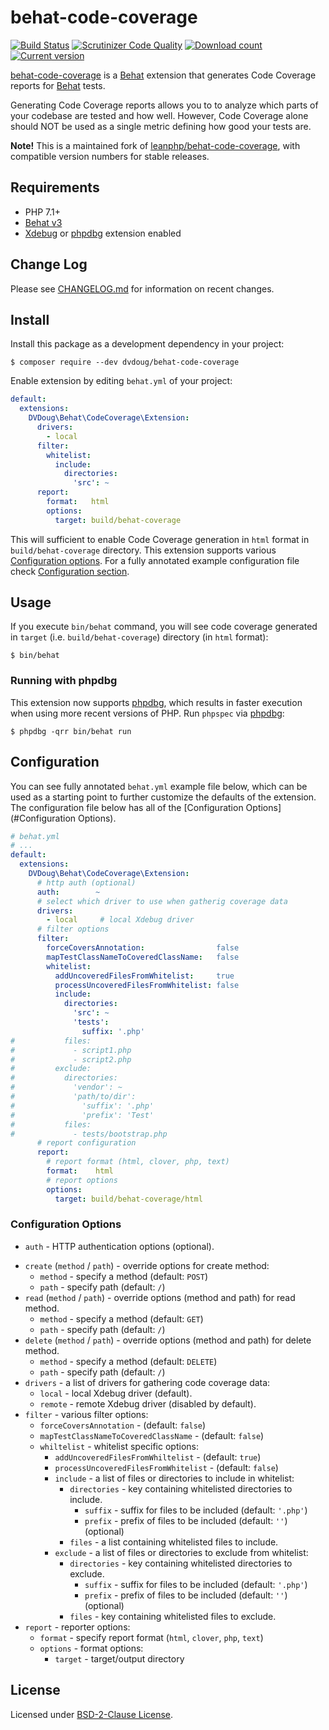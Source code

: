 behat-code-coverage
===================
[![Build Status](https://dev.azure.com/github0636/behat-code-coverage/_apis/build/status/dvdoug.behat-code-coverage?branchName=master)](https://dev.azure.com/github0636/behat-code-coverage/_build/latest?definitionId=1&branchName=master)
[![Scrutinizer Code Quality](https://scrutinizer-ci.com/g/dvdoug/behat-code-coverage/badges/quality-score.png?b=master)](https://scrutinizer-ci.com/g/dvdoug/behat-code-coverage/?branch=master)
[![Download count](https://img.shields.io/packagist/dt/dvdoug/behat-code-coverage.svg)](https://packagist.org/packages/dvdoug/behat-code-coverage)
[![Current version](https://img.shields.io/packagist/v/dvdoug/behat-code-coverage.svg)](https://packagist.org/packages/dvdoug/behat-code-coverage)

[behat-code-coverage][0] is a [Behat][3] extension that generates Code
Coverage reports for [Behat][3] tests.

Generating Code Coverage reports allows you to to analyze which parts of your
codebase are tested and how well. However, Code Coverage alone should NOT be
used as a single metric defining how good your tests are.

**Note!** This is a maintained fork of [leanphp/behat-code-coverage][1],
with compatible version numbers for stable releases.

## Requirements

- PHP 7.1+
- [Behat v3][3]
- [Xdebug][5] or [phpdbg][6] extension enabled

## Change Log

Please see [CHANGELOG.md](CHANGELOG.md) for information on recent changes.

## Install

Install this package as a development dependency in your project:

    $ composer require --dev dvdoug/behat-code-coverage

Enable extension by editing `behat.yml` of your project:

``` yaml
default:
  extensions:
    DVDoug\Behat\CodeCoverage\Extension:
      drivers:
        - local
      filter:
        whitelist:
          include:
            directories:
              'src': ~
      report:
        format:   html
        options:
          target: build/behat-coverage
```

This will sufficient to enable Code Coverage generation in `html` format in
`build/behat-coverage` directory. This extension supports various
[Configuration options](#configuration-options). For a fully annotated example
configuration file check [Configuration section](#configuration).

## Usage

If you execute `bin/behat` command, you will see code coverage generated in
`target` (i.e. `build/behat-coverage`) directory (in `html` format):

    $ bin/behat

### Running with phpdbg

This extension now supports [phpdbg][6], which results in faster execution when
using more recent versions of PHP. Run `phpspec` via [phpdbg][6]:

    $ phpdbg -qrr bin/behat run

## Configuration

You can see fully annotated `behat.yml` example file below, which can be used
as a starting point to further customize the defaults of the extension. The
configuration file below has all of the [Configuration Options](#Configuration
Options).

```yaml
# behat.yml
# ...
default:
  extensions:
    DVDoug\Behat\CodeCoverage\Extension:
      # http auth (optional)
      auth:        ~
      # select which driver to use when gatherig coverage data
      drivers:
        - local     # local Xdebug driver
      # filter options
      filter:
        forceCoversAnnotation:                false
        mapTestClassNameToCoveredClassName:   false
        whitelist:
          addUncoveredFilesFromWhitelist:     true
          processUncoveredFilesFromWhitelist: false
          include:
            directories:
              'src': ~
              'tests':
                suffix: '.php'
#           files:
#             - script1.php
#             - script2.php
#         exclude:
#           directories:
#             'vendor': ~
#             'path/to/dir':
#               'suffix': '.php'
#               'prefix': 'Test'
#           files:
#             - tests/bootstrap.php
      # report configuration
      report:
        # report format (html, clover, php, text)
        format:    html
        # report options
        options:
          target: build/behat-coverage/html
```

### Configuration Options

* `auth` - HTTP authentication options (optional).
- `create` (`method` / `path`) - override options for create method:
    - `method` - specify a method (default: `POST`)
    - `path` - specify path (default: `/`)
- `read` (`method` / `path`) - override options (method and path) for read
  method.
    - `method` - specify a method (default: `GET`)
    - `path` - specify path (default: `/`)
- `delete` (`method` / `path`) - override options (method and path) for delete
  method.
    - `method` - specify a method (default: `DELETE`)
    - `path` - specify path (default: `/`)
- `drivers` - a list of drivers for gathering code coverage data:
    - `local` - local Xdebug driver (default).
    - `remote` - remote Xdebug driver (disabled by default).
- `filter` - various filter options:
    - `forceCoversAnnotation` - (default: `false`)
    - `mapTestClassNameToCoveredClassName` - (default: `false`)
    - `whiltelist` - whitelist specific options:
        - `addUncoveredFilesFromWhiltelist` - (default: `true`)
        - `processUncoveredFilesFromWhitelist` - (default: `false`)
        - `include` - a list of files or directories to include in whitelist:
            - `directories` - key containing whitelisted directories to include.
                - `suffix` - suffix for files to be included (default: `'.php'`)
                - `prefix` - prefix of files to be included (default: `''`)
                  (optional)
            - `files` - a list containing whitelisted files to include.
        - `exclude` - a list of files or directories to exclude from whitelist:
            - `directories` - key containing whitelisted directories to exclude.
                - `suffix` - suffix for files to be included (default: `'.php'`)
                - `prefix` - prefix of files to be included (default: `''`)
                  (optional)
            - `files` - key containing whitelisted files to exclude.
- `report` - reporter options:
    - `format` - specify report format (`html`, `clover`, `php`, `text`)
    - `options` - format options:
        - `target` - target/output directory

## License

Licensed under [BSD-2-Clause License](LICENSE).

[0]: https://github.com/leanphp/behat-code-coverage
[1]: https://github.com/vipsoft/code-coverage-extension
[2]: https://github.com/vipsoft/code-coverage-common
[3]: http://behat.org/en/v2.5/
[4]: http://mink.behat.org
[5]: https://xdebug.org/
[6]: http://phpdbg.com/

[travis-image]: https://travis-ci.org/leanphp/behat-code-coverage.svg
[travis-url]: https://travis-ci.org/leanphp/behat-code-coverage

